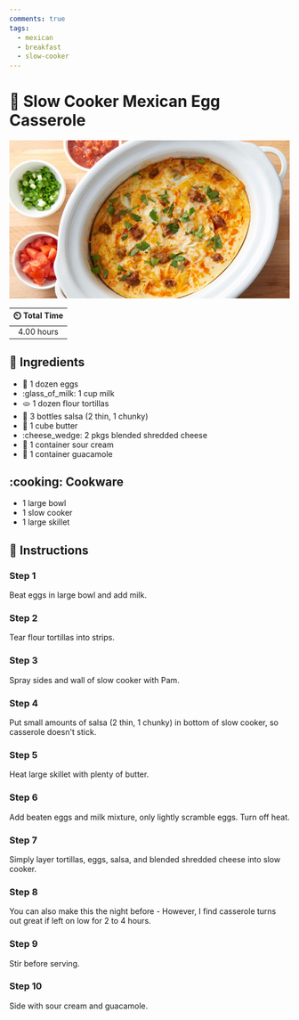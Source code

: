 ```yaml
---
comments: true
tags:
  - mexican
  - breakfast
  - slow-cooker
---
```

# :egg: Slow Cooker Mexican Egg Casserole

![Slow Cooker Mexican Egg Casserole](../assets/images/slow-cooker-mexican-egg-casserole.jpg)

| :timer_clock: Total Time |
|:-----------------------: |
| 4.00 hours |

## :salt: Ingredients

- :egg: 1 dozen eggs
- :glass_of_milk: 1 cup milk
- :flatbread: 1 dozen flour tortillas
- :tomato: 3 bottles salsa (2 thin, 1 chunky)
- :butter: 1 cube butter
- :cheese_wedge: 2 pkgs blended shredded cheese
- :rice: 1 container sour cream
- :avocado: 1 container guacamole

## :cooking: Cookware

- 1 large bowl
- 1 slow cooker
- 1 large skillet

## :pencil: Instructions

### Step 1

Beat eggs in large bowl and add milk.

### Step 2

Tear flour tortillas into strips.

### Step 3

Spray sides and wall of slow cooker with Pam.

### Step 4

Put small amounts of salsa (2 thin, 1 chunky) in bottom of slow cooker, so casserole doesn't stick.

### Step 5

Heat large skillet with plenty of butter.

### Step 6

Add beaten eggs and milk mixture, only lightly scramble eggs. Turn off heat.

### Step 7

Simply layer tortillas, eggs, salsa, and blended shredded cheese into slow cooker.

### Step 8

You can also make this the night before - However, I find casserole turns out great if left on low for 2 to 4 hours.

### Step 9

Stir before serving.

### Step 10

Side with sour cream and guacamole.

